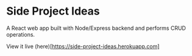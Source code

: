 # Side Project Ideas
A React web app built with Node/Express backend and performs CRUD operations.

View it live (here)[https://side-project-ideas.herokuapp.com]